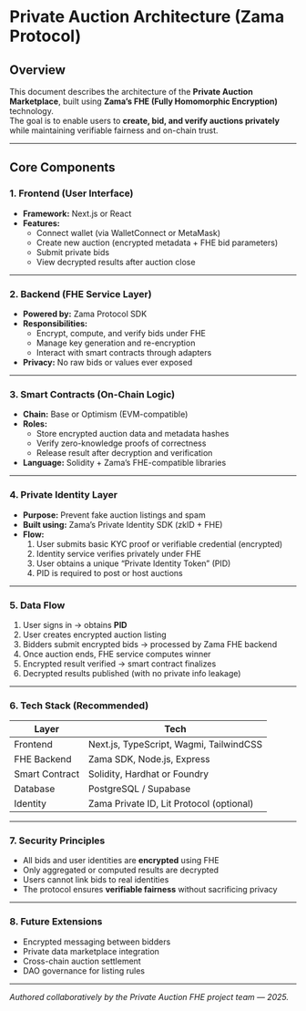 # Private Auction Architecture (Zama Protocol)

## Overview
This document describes the architecture of the **Private Auction Marketplace**, built using **Zama’s FHE (Fully Homomorphic Encryption)** technology.  
The goal is to enable users to **create, bid, and verify auctions privately** while maintaining verifiable fairness and on-chain trust.

---

## Core Components

### 1. Frontend (User Interface)
- **Framework:** Next.js or React
- **Features:**
  - Connect wallet (via WalletConnect or MetaMask)
  - Create new auction (encrypted metadata + FHE bid parameters)
  - Submit private bids
  - View decrypted results after auction close

---

### 2. Backend (FHE Service Layer)
- **Powered by:** Zama Protocol SDK
- **Responsibilities:**
  - Encrypt, compute, and verify bids under FHE
  - Manage key generation and re-encryption
  - Interact with smart contracts through adapters
- **Privacy:** No raw bids or values ever exposed

---

### 3. Smart Contracts (On-Chain Logic)
- **Chain:** Base or Optimism (EVM-compatible)
- **Roles:**
  - Store encrypted auction data and metadata hashes
  - Verify zero-knowledge proofs of correctness
  - Release result after decryption and verification
- **Language:** Solidity + Zama’s FHE-compatible libraries

---

### 4. Private Identity Layer
- **Purpose:** Prevent fake auction listings and spam
- **Built using:** Zama’s Private Identity SDK (zkID + FHE)
- **Flow:**
  1. User submits basic KYC proof or verifiable credential (encrypted)
  2. Identity service verifies privately under FHE
  3. User obtains a unique “Private Identity Token” (PID)
  4. PID is required to post or host auctions

---

### 5. Data Flow

1. User signs in → obtains **PID**
2. User creates encrypted auction listing
3. Bidders submit encrypted bids → processed by Zama FHE backend
4. Once auction ends, FHE service computes winner
5. Encrypted result verified → smart contract finalizes
6. Decrypted results published (with no private info leakage)

---

### 6. Tech Stack (Recommended)
| Layer | Tech |
|-------|------|
| Frontend | Next.js, TypeScript, Wagmi, TailwindCSS |
| FHE Backend | Zama SDK, Node.js, Express |
| Smart Contract | Solidity, Hardhat or Foundry |
| Database | PostgreSQL / Supabase |
| Identity | Zama Private ID, Lit Protocol (optional) |

---

### 7. Security Principles
- All bids and user identities are **encrypted** using FHE
- Only aggregated or computed results are decrypted
- Users cannot link bids to real identities
- The protocol ensures **verifiable fairness** without sacrificing privacy

---

### 8. Future Extensions
- Encrypted messaging between bidders
- Private data marketplace integration
- Cross-chain auction settlement
- DAO governance for listing rules

---

*Authored collaboratively by the Private Auction FHE project team — 2025.*
